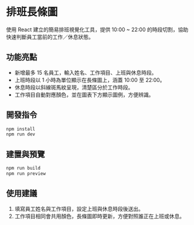 # 排班長條圖

使用 React 建立的簡易排班視覺化工具，提供 10:00 ~ 22:00 的時段切割，協助快速判斷員工當前的工作／休息狀態。

## 功能亮點
- 新增最多 15 名員工，輸入姓名、工作項目、上班與休息時段。
- 上班時段以 1 小時為單位顯示在長條圖上，涵蓋 10:00 至 22:00。
- 休息時段以斜線斑馬紋呈現，清楚區分於工作時段。
- 工作項目自動對應顏色，並在圖表下方顯示圖例，方便辨識。

## 開發指令
```bash
npm install
npm run dev
```

## 建置與預覽
```bash
npm run build
npm run preview
```

## 使用建議
1. 填寫員工姓名與工作項目，設定上班與休息時段後送出。
2. 工作項目相同會共用顏色，長條圖即時更新，方便對照誰正在上班或休息。
